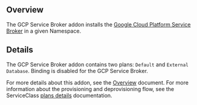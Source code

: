 ## Overview

The GCP Service Broker addon installs the [Google Cloud Platform Service Broker](https://cloud.google.com/kubernetes-engine/docs/concepts/google-cloud-platform-service-broker) in a given Namespace.

## Details

The GCP Service Broker addon contains two plans: `Default` and `External Database`. Binding is disabled for the GCP Service Broker.  

For more details about this addon, see the [Overview](docs/broker/overview.md) document.
For more information about the provisioning and deprovisioning flow, see the ServiceClass [plans details](docs/broker/plans-details.md) documentation.
